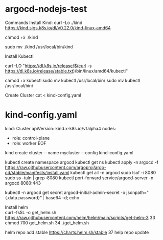 # argocd-nodejs-test

Commands
Install Kind:
curl -Lo ./kind https://kind.sigs.k8s.io/dl/v0.22.0/kind-linux-amd64

chmod +x ./kind 

sudo mv ./kind /usr/local/bin/kind

Install Kubectl 

curl -LO "https://dl.k8s.io/release/$(curl -s https://dl.k8s.io/release/stable.txt)/bin/linux/amd64/kubectl" 

chmod +x kubectl
sudo mv kubectl /usr/local/bin/
sudo mv kubectl /usr/local/bin/

Create Cluster
cat <<EOF > kind-config.yaml
# kind-config.yaml
kind: Cluster
apiVersion: kind.x-k8s.io/v1alpha4
nodes:
- role: control-plane
- role: worker
EOF

kind create cluster --name mycluster --config kind-config.yaml

 kubectl create namespace argocd
  kubectl get ns
  kubectl apply -n argocd -f https://raw.githubusercontent.com/argoproj/argo-cd/stable/manifests/install.yaml
  kubectl get all -n argocd
  sudo lsof -i 8080
  sudo ss -tuln | grep :8080
  kubectl port-forward service/argocd-server -n argocd 8080:443

  kubectl -n argocd get secret argocd-initial-admin-secret           -o jsonpath="{.data.password}" | base64 -d; echo

  Install helm    
  curl -fsSL -o get_helm.sh https://raw.githubusercontent.com/helm/helm/main/scripts/get-helm-3
   33  chmod 700 get_helm.sh
   34  ./get_helm.sh

   helm repo add stable https://charts.helm.sh/stable
   37  help repo update
